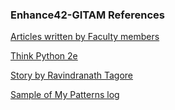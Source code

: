 ### Enhance42-GITAM References

[Articles written by Faculty members](articles)  
  
[Think Python 2e](think-python-2e)  
  
[Story by Ravindranath Tagore](ravindranath-tagore-story)  
  
[Sample of My Patterns log](my-patterns-log/01-June-8th-example)  
  
